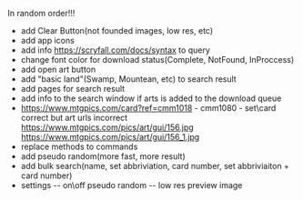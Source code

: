 
In random order!!!

- add Clear Button(not founded images, low res, etc)
- add app icons
- add info https://scryfall.com/docs/syntax to query
- change font color for download status(Complete, NotFound, InProccess)
- add open art button
- add "basic land"(Swamp, Mountean, etc) to search result
- add pages for search result
- add info to the search window if arts is added to the download queue
- https://www.mtgpics.com/card?ref=cmm1018 - cmm1080 - set\card correct but art urls incorrect https://www.mtgpics.com/pics/art/gui/156.jpg https://www.mtgpics.com/pics/art/gui/156_1.jpg
- replace methods to commands
- add pseudo random(more fast, more result)
- add bulk search(name, set abbriviation, card number, set abbriviaiton + card number)
- settings
-- on\off pseudo random
-- low res preview image
